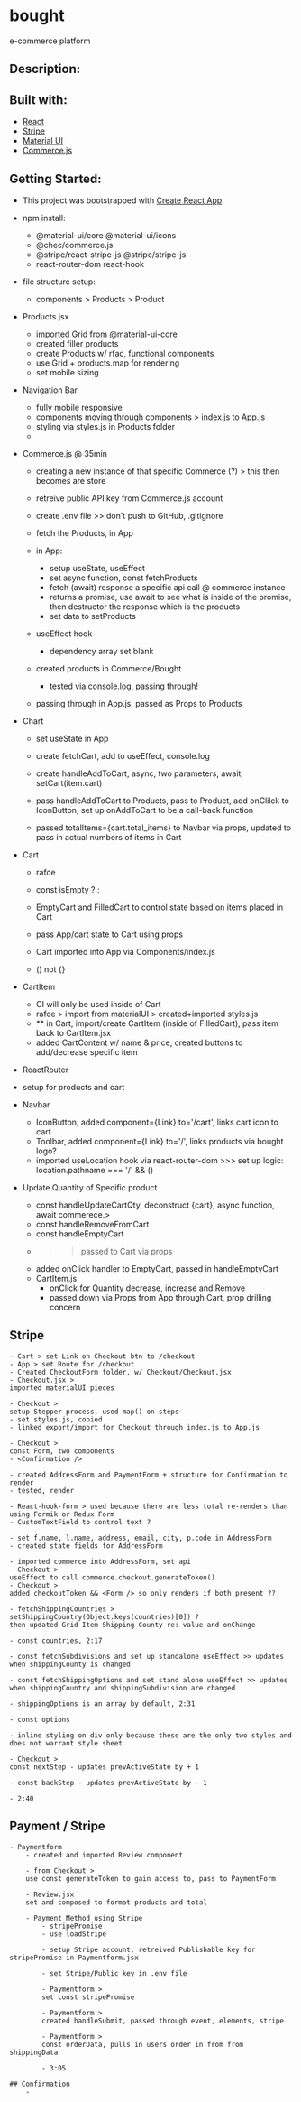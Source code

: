 # bought
e-commerce platform

## Description:


## Built with:
- [React](https://reactjs.org/)
- [Stripe](https://stripe.com/)
- [Material UI](https://material-ui.com/)
- [Commerce.js](https://commercejs.com/)  

## Getting Started:

- This project was bootstrapped with [Create React App](https://github.com/facebook/create-react-app).
- npm install:
    - @material-ui/core @material-ui/icons 
    - @chec/commerce.js 
    - @stripe/react-stripe-js @stripe/stripe-js 
    - react-router-dom react-hook

- file structure setup:
    - components > Products > Product

- Products.jsx
    - imported Grid from @material-ui-core
    - created filler products
    - create Products w/ rfac, functional components
    - use Grid + products.map for rendering
    - set mobile sizing

- Navigation Bar
    - fully mobile responsive
    - components moving through components > index.js to App.js
    - styling via styles.js in Products folder
    -

- Commerce.js @ 35min
    - creating a new instance of that specific Commerce (?) > this then becomes are store
    - retreive public API key from Commerce.js account
    - create .env file >> don't push to GitHub, .gitignore
    - fetch the Products, in App
    - in App:
        - setup useState, useEffect
        - set async function, const fetchProducts
        - fetch (await) response a specific api call @ commerce instance
        - returns a promise, use await to see what is inside of the promise, then destructor the response which is the products
        - set data to setProducts

    - useEffect hook
        - dependency array set blank

    - created products in Commerce/Bought
        - tested via console.log, passing through!

    - passing through in App.js, passed as Props to Products

- Chart
    - set useState in App
    - create fetchCart, add to useEffect, console.log
    - create handleAddToCart, async, two parameters, await, setCart(item.cart)
    - pass handleAddToCart to Products, pass to Product, add onClilck to IconButton, set up onAddToCart to be a call-back function

    - passed totalItems={cart.total_items} to Navbar via props, updated <Badge badgeContent={totalItems}> to pass in actual numbers of items in Cart

- Cart
    - rafce
    - const isEmpty ? <EmptyCart  /> : <FilledCart />

    - EmptyCart and FilledCart to control state based on items placed in Cart

    - pass App/cart state to Cart using props
    - Cart imported into App via Components/index.js

    - () not {}

- CartItem
    - CI will only be used inside of Cart
    - rafce > import from materialUI > created+imported styles.js
    - ** in Cart, import/create CartItem (inside of FilledCart), pass item
    back to CartItem.jsx
    - added CartContent w/ name & price, created buttons to add/decrease specific item

- ReactRouter
 - setup for products and cart
 
 - Navbar
    - IconButton, added component={Link} to='/cart', links cart icon to cart
    - Toolbar, added component={Link} to='/', links products via bought logo?
    - imported useLocation hook via react-router-dom >>> set up logic: 
    location.pathname === '/' && ()

- Update Quantity of Specific product
    - const handleUpdateCartQty, deconstruct {cart}, async function, await commerece.>
    - const handleRemoveFromCart
    - const handleEmptyCart
    - >> passed to Cart via props
    - added onClick handler to EmptyCart, passed in handleEmptyCart
    - CartItem.js
        - onClick for Quantity decrease, increase and Remove
        - passed down via Props from App through Cart, prop drilling concern

## Stripe
    - Cart > set Link on Checkout btn to /checkout
    - App > set Route for /checkout
    - Created CheckoutForm folder, w/ Checkout/Checkout.jsx
    - Checkout.jsx >
    imported materialUI pieces

    - Checkout >
    setup Stepper process, used map() on steps
    - set styles.js, copied
    - linked export/import for Checkout through index.js to App.js
    
    - Checkout >
    const Form, two components
    - <Confirmation />
    
    - created AddressForm and PaymentForm + structure for Confirmation to render
    - tested, render

    - React-hook-form > used because there are less total re-renders than using Formik or Redux Form
    - CustomTextField to control text ?

    - set f.name, l.name, address, email, city, p.code in AddressForm
    - created state fields for AddressForm

    - imported commerce into AddressForm, set api
    - Checkout >
    useEffect to call commerce.checkout.generateToken()
    - Checkout >
    added checkoutToken && <Form /> so only renders if both present ??

    - fetchShippingCountries >
    setShippingCountry(Object.keys(countries)[0]) ?
    then updated Grid Item Shipping County re: value and onChange

    - const countries, 2:17

    - const fetchSubdivisions and set up standalone useEffect >> updates when shippingCounty is changed

    - const fetchShippingOptions and set stand alone useEffect >> updates when shippingCountry and shippingSubdivision are changed

    - shippingOptions is an array by default, 2:31

    - const options

    - inline styling on div only because these are the only two styles and does not warrant style sheet

    - Checkout >
    const nextStep - updates prevActiveState by + 1

    - const backStep - updates prevActiveState by - 1

    - 2:40

## Payment / Stripe

    - Paymentform
        - created and imported Review component

        - from Checkout >
        use const generateToken to gain access to, pass to PaymentForm

        - Review.jsx
        set and composed to format products and total

        - Payment Method using Stripe
            - stripePromise
            - use loadStripe
            
            - setup Stripe account, retreived Publishable key for stripePromise in Paymentform.jsx

            - set Stripe/Public key in .env file

            - Paymentform >
            set const stripePromise

            - Paymentform >
            created handleSubmit, passed through event, elements, stripe

            - Paymentform >
            const orderData, pulls in users order in from from shippingData

            - 3:05

    ## Confirmation
        - 





